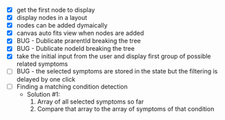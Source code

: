 - [x] get the first node to display
- [x] display nodes in a layout
- [x] nodes can be added dymaically
- [x] canvas auto fits view when nodes are added
- [x] BUG - Dublicate prarentId breaking the tree
- [x] BUG - Dublicate nodeId breaking the tree
- [x] take the initial input from the user and display first group of possible related symptoms
- [ ] BUG - the selected symptoms are stored in the state but the filtering is delayed by one click
- [ ] Finding a matching condition detection
  - Solution #1:
    1. Array of all selected symptoms so far
    2. Compare that array to the array of symptoms of that condition
